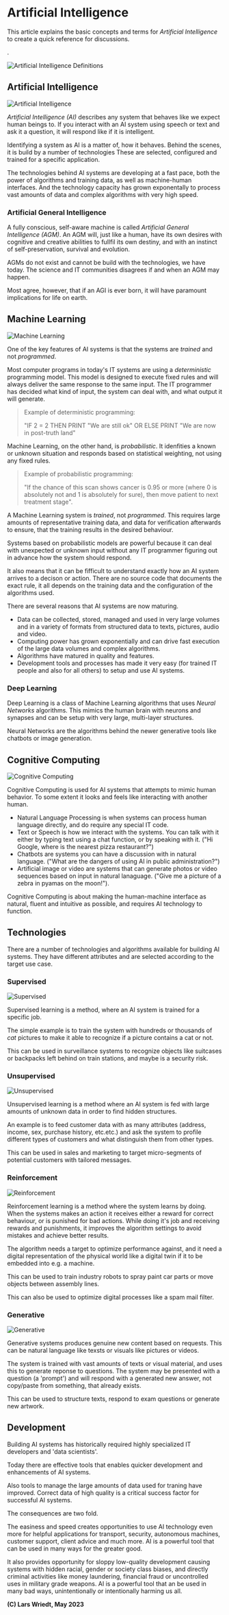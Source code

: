 # Artificial Intelligence

This article explains the basic concepts and terms for *Artificial Intelligence* to create a quick reference for discussions.

.

![Artificial Intelligence Definitions](AI_Definition.jpg)

## Artificial Intelligence

![Artificial Intelligence](AI_Definition-AI.jpg)

*Artificial Intelligence (AI)* describes any system that behaves like we expect human beings to. If you interact with an AI system using speech or text and ask it a question, it will respond like if it is intelligent.

Identifying a system as AI is a matter of, how it behaves. Behind the scenes, it is build by a number of technologies These are selected, configured and trained for a specific application.

The technologies behind AI systems are developing at a fast pace, both the power of algorithms and training data, as well as machine-human interfaces. And the technology capacity has grown exponentally to process vast amounts of data and complex algorithms with very high speed.

### Artificial General Intelligence

A fully conscious, self-aware machine is called *Artificial General Intelligence (AGM)*.  An AGM will, just like a human, have its own desires with cognitive and creative abilities to fullfil its own destiny, and with an instinct of self-preservation, survival and evolution.

AGMs do not exist and cannot be build with the technologies, we have today. The science and IT communities disagrees if and when an AGM may happen.  

Most agree, however, that if an AGI is ever born, it will have paramount implications for life on earth.



## Machine Learning

![Machine Learning](AI_Definition-MachineLearning.jpg)

One of the key features of AI systems is that the systems are *trained* and not *programmed*.

Most computer programs in today's IT systems are using a *deterministic* programming model. This model is designed to execute fixed rules and will always deliver the same response to the same input. The IT programmer has decided what kind of input, the system can deal with, and what output it will generate.

> Example of deterministic programming:
>
> "IF 2 = 2 THEN PRINT "We are still ok" OR ELSE PRINT "We are now in post-truth land"


Machine Learning, on the other hand, is *probabilistic*. It idenfities a known or unknown situation and responds based on statistical weighting, not using any fixed rules.

> Example of probabilistic programming:
>
> "If the chance of this scan shows cancer is 0.95 or more (where 0 is absolutely not and 1 is absolutely for sure), then move patient to next treatment stage".


A Machine Learning system is *trained*, not *programmed*. This requires large amounts of representative training data, and data for verification afterwards to ensure, that the training results in the desired behaviour.

Systems based on probabilistic models are powerful because it can deal with unexpected or unknown input without any IT programmer figuring out in advance how the system should respond.

It also means that it can be fifficult to understand exactly how an AI system arrives to a decison or action. There are no source code that documents the exact rule, it all depends on the training data and the configuration of the algorithms used.

There are several reasons that AI systems are now maturing.
- Data can be collected, stored, managed and used in very large volumes and in a variety of formats from structured data to texts, pictures, audio and video.
- Computing power has grown exponentially and can drive fast execution of the large data volumes and complex algorithms.
- Algorithms have matured in quality and features.
- Development tools and processes has made it very easy (for trained IT people and also for all others) to setup and use AI systems.

### Deep Learning

Deep Learning is a class of Machine Learning algorithms that uses *Neural Networks* algorithms. This mimics the human brain with neurons and synapses and can be setup with very large, multi-layer structures.

Neural Networks are the algorithms behind the newer generative tools like chatbots or image generation.

## Cognitive Computing

![Cognitive Computing](AI_Definition-Cognitive.jpg)

Cognitive Computing is used for AI systems that attempts to mimic human behavior. To some extent it looks and feels like interacting with another human.

- Natural Language Processing is when systems can process human language directly, and do require any special IT code.
- Text or Speech is how we interact with the systems. You can talk with it either by typing text using a chat function, or by speaking with it. ("Hi Google, where is the nearest pizza restaurant?")
- Chatbots are systems you can have a discussion with in natural language. ("What are the dangers of using AI in public administration?")
- Artificial image or video are systems that can generate photos or video sequences based on input in natural lanaguage. ("Give me a picture of a zebra in pyamas on the moon!").

Cognitive Computing is about making the human-machine interface as natural, fluent and intuitive as possible, and requires AI technology to function.


## Technologies

There are a number of technologies and algorithms available for building AI systems. They have different attributes and are selected according to the target use case.

### Supervised

![Supervised](AI_Definition-Supervised.jpg)

Supervised learning is a method, where an AI system is trained for a specific job.

The simple example is to train the system with hundreds or thousands of *cat* pictures to make it able to recognize if a picture contains a cat or not.

This can be used in surveillance systems to recognize objects like suitcases or backpacks left behind on train stations, and maybe is a security risk.

### Unsupervised

![Unsupervised](AI_Definition-Unsupervised.jpg)

Unsupervised learning is a method where an AI system is fed with large amounts of unknown data in order to find hidden structures.

An example is to feed customer data with as many attributes (address, income, sex, purchase history, etc.etc.) and ask the system to profile different types of customers and what distinguish them from other types. 

This can be used in sales and marketing to target micro-segments of potential customers with tailored messages.

### Reinforcement

![Reinforcement](AI_Definition-Reinforcement.jpg)

Reinforcement learning is a method where the system learns by doing. When the systems makes an action it receives either a reward for correct behaviour, or is punished for bad actions. While doing it's job and receiving rewards and punishments, it improves the algorithm settings to avoid mistakes and achieve better results.

The algorithm needs a target to optimize performance against, and it need a digital representation of the physical world like a digital twin if it to be embedded into e.g. a machine.

This can be used to train industry robots to spray paint car parts or move objects between assembly lines.

This can also be used to optimize digital processes like a spam mail filter.

### Generative

![Generative](AI_Definition-Generative.jpg)

Generative systems produces genuine new content based on requests. This can be natural language like texsts or visuals like pictures or videos.

The system is trained with vast amounts of texts or visual material, and uses this to generate reponse to questions. The system may be presented with a question (a 'prompt') and will respond with a generated new answer, not copy/paste from something, that already exists.

This can be used to structure texts, respond to exam questions or generate new artwork.

## Development

Building AI systems has historically required highly specialized IT developers and 'data scientists'.

Today there are effective tools that enables quicker development and enhancements of AI systems.

Also tools to manage the large amounts of data used for traning have improved. Correct data of high quality is a critical success factor for successful AI systems.

The consequences are two fold.

The easiness and speed creates opportunities to use AI technology even more for helpful applications for transport, security, autonomous machines, customer support, client advice and much more. AI is a powerful tool that can be used in many ways for the greater good.

It also provides opportunity for sloppy low-quality development causing systems with hidden racial, gender or society class biases, and directly criminal activities like money laundering, financial fraud or uncontrolled uses in military grade weapons. AI is a powerful tool that an be used in many bad ways, unintentionally or intentionally harming us all.

**(C) Lars Wriedt, May 2023**
